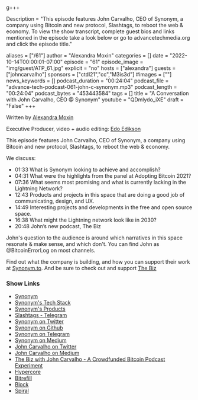 g+++

Description = "This episode features John Carvalho, CEO of Synonym, a company using Bitcoin and new protocol, Slashtags, to reboot the web & economy. To view the show transcript, complete guest bios and links mentioned in the episode take a look below or go to advancetechmedia.org and click the episode title."

aliases = ["/61"]
author = "Alexandra Moxin"
categories = []
date = "2022-10-14T00:00:01-07:00"
episode = "61"
episode_image = "img/guest/ATP_61.jpg"
explicit = "no"
hosts = ["alexandra"]
guests = ["johncarvalho"]
sponsors = ["ctdl21","cc","M3is3d"]
#images = [""]
news_keywords = []
podcast_duration = "00:24:04"
podcast_file = "advance-tech-podcast-061-john-c-synonym.mp3"
podcast_length = "00:24:04"
podcast_bytes = "453443584"
tags = []
title = "A Conversation with John Carvalho, CEO @ Synonym"
youtube = "QDmlydo_iXE"
draft = "False"
+++

Written by [Alexandra Moxin](https://www.advancetech.io/)

Executive Producer, video + audio editing: [Edo Edikson](https://twitter.com/EdoEdikson)

This episode features John Carvalho, CEO of Synonym, a company using Bitcoin and new protocol, Slashtags, to reboot the web & economy.

We discuss:

* 01:33 What is Synonym looking to achieve and accomplish?
* 04:31 What were the highlights from the panel at Adopting Bitcoin 2021?
* 07:36 What seems most promising and what is currently lacking in the Lightning Network?
* 12:43 Products and projects in this space that are doing a good job of communicating, design, and UX.
* 14:49 Interesting projects and developments in the free and open source space.
* 16:38 What might the Lightning network look like in 2030?
* 20:48 John’s new podcast, The Biz

John's question to the audience is around which narratives in this space resonate & make sense, and which don't. You can find John as @BitcoinErrorLog on most channels.

Find out what the company is building, and how you can support their work at [Synonym.to](https://synonym.to/). And be sure to check out and support [The Biz](https://thebiz.pro)

### Show Links

* [Synonym](https://synonym.to/)
* [Synonym's Tech Stack](https://synonym.to/our-stack/)
* [Synonym's Products](https://synonym.to/products/)
* [Slashtags - Telegram](https://t.me/slashtags)
* [Synonym on Twitter](https://twitter.com/synonym_to)
* [Synonym on Github](https://github.com/synonymdev)
* [Synonym on Telegram](https://t.me/synonym_to)
* [Synonym on Medium](https://medium.com/synonym-to)
* [John Carvalho on Twitter](https://twitter.com/BitcoinErrorLog)
* [John Carvalho on Medium](https://bitcoinerrorlog.medium.com/)
* [The Biz with John Carvalho - A Crowdfunded Bitcoin Podcast Experiment](https://thebiz.pro)
* [Hypercore](https://hypercore-protocol.org/)
* [Bitrefill](https://www.bitrefill.com/buy/worldwide/?hl=en)
* [Block](https://block.xyz/)
* [Spiral](https://spiral.xyz/)

